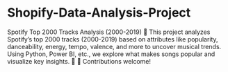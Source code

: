 # Shopify-Data-Analysis-Project
Spotify Top 2000 Tracks Analysis (2000-2019) 🎵 This project analyzes Spotify’s top 2000 tracks (2000-2019) based on attributes like popularity, danceability, energy, tempo, valence, and more to uncover musical trends. Using Python, Power BI, etc., we explore what makes songs popular and visualize key insights. 🚀  📌 Contributions welcome!
